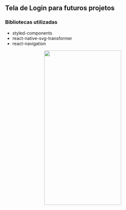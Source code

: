 ## Tela de Login para futuros projetos

### Bibliotecas utilizadas
- styled-components
- react-native-svg-transformer
- react-navigation
<p align="center">
<img src="https://user-images.githubusercontent.com/59415818/174413426-f7c38e63-8ffe-4f10-8275-d3d5f3ec8d96.png" width="250" height="500">

 </p>
 


